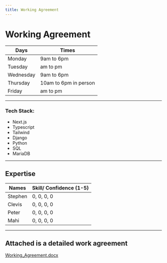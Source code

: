 ```yaml
---
title: Working Agreement
---
```

# Working Agreement

| Days      | Times    |
|-----------|----------|
| Monday    | 9am to 6pm |
| Tuesday   | am to pm |
| Wednesday | 9am to 6pm|
| Thursday  | 10am to 6pm in person |
| Friday    | am to pm |

---

### Tech Stack:

- Next.js
- Typescript
- Tailwind 
- Django
- Python
- SQL 
- MariaDB

---

## Expertise

| Names   | Skill/ Confidence (1-5) |
|---------|--------------------------|
| Stephen | 0, 0, 0, 0              |
| Clevis  | 0, 0, 0, 0              |
| Peter   | 0, 0, 0, 0              |
| Mahi    | 0, 0, 0, 0              |

---

## Attached is a detailed work agreement
[Working_Agreement.docx](uploads/d365d45ea85fd025e960f2bec136152a/Working_Agreement.docx)